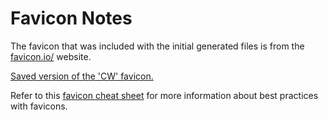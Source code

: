 # Favicon Notes

The favicon that was included with the initial generated files is from the
[favicon.io/](https://favicon.io/) website. 

[Saved version of the 'CW' favicon.](https://favicon.io/favicon-generator/?t=CW&ff=Pangolin&fs=76&fc=%23FFF&b=circle&bc=%2311a3aa)

Refer to this 
[favicon cheat sheet](https://github.com/audreyr/favicon-cheat-sheet)
for more information about best practices with favicons.
